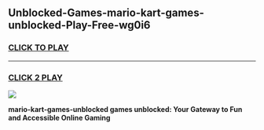 
## Unblocked-Games-mario-kart-games-unblocked-Play-Free-wg0i6
<h3>
<a href="https://premium76.site?title=mario-kart-games-unblocked&ref=18A1">CLICK TO PLAY</a></h3>
<hr>

<h3>
<a href="https://premium76.site?title=mario-kart-games-unblocked&ref=18A1">CLICK 2 PLAY</a>
  
</h3>

<a href="https://premium76.site?title=mario-kart-games-unblocked&ref=18A1"><img src="https://clearcache.store/games.png"></a>


**mario-kart-games-unblocked games unblocked: Your Gateway to Fun and Accessible Online Gaming**
